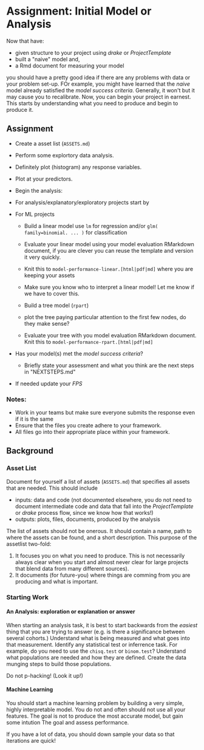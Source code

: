 Assignment: Initial Model or Analysis
================

Now that have:

-   given structure to your project using *drake* or *ProjectTemplate*
-   built a "naive" model and,
-   a Rmd document for measuring your model

you should have a pretty good idea if there are any problems with data or your problem set-up. FOr example, you might have learned that the *naive* model already satisfied the *model success criteria*. Generally, it won't but it may cause you to recalibrate. Now, you can begin your project in earnest. This starts by understanding what you need to produce and begin to produce it.

Assignment
----------

-   Create a asset list (`ASSETS.md`)

-   Perform some explortory data analysis.

-   Definitely plot (histogram) any response variables.

-   Plot at your predictors.

-   Begin the analysis:

-   For analysis/explanatory/exploratory projects start by

-   For ML projects

    -   Build a linear model use `lm` for regression and/or `glm( family=binomial. ... )` for classification

    -   Evaluate your linear model using your model evaluation RMarkdown document, if you are clever you can reuse the template and version it very quickly.

    -   Knit this to `model-performance-linear.[html|pdf|md]` where you are keeping your assets

    -   Make sure you know who to interpret a linear model! Let me know if we have to cover this.

    -   Build a tree model (`rpart`)

    -   plot the tree paying particular attention to the first few nodes, do they make sense?

    -   Evaluate your tree with you model evaluation RMarkdown document.
        Knit this to `model-performance-rpart.[html|pdf|md]`

-   Has your model(s) met the *model success criteria*?

    -   Briefly state your assessment and what you think are the next steps in "NEXTSTEPS.md"
-   If needed update your *FPS*

### Notes:

-   Work in your teams but make sure everyone submits the response even if it is the same
-   Ensure that the files you create adhere to your framework.
-   All files go into their appropriate place within your framework.

Background
----------

### Asset List

Document for yourself a list of assets (`ASSETS.md`) that specifies all assets that are needed. This should include

-   inputs: data and code (not documented elsewhere, you do not need to document intermediate code and data that fall into the *ProjectTemplate* or *drake*
    process flow, since we know how that works!)
-   outputs: plots, files, documents, produced by the analysis

The list of assets should not be onerous. It should contain a name, path to where the assets can be found, and a short description. This purpose of the assetlist two-fold:

1.  It focuses you on what you need to produce. This is not necessarily always clear when you start and almost never clear for large projects that blend data from many different sources).
2.  It documents (for future-you) where things are comming from you are producing and what is important.

### Starting Work

#### An Analysis: exploration or explanation or answer

When starting an analysis task, it is best to start backwards from the *easiest* thing that you are trying to answer (e.g. is there a significance between several cohorts.) Understand what is being measured and what goes into that measurement. Identify any statistical test or inferrence task. For example, do you need to use the `chisq.test` or `binom.test`? Understand what populations are needed and how they are defined. Create the data munging steps to build those populations.

Do not p-hacking! (Look it up!)

#### Machine Learning

You should start a machine learning problem by building a very simple, highly interpretable model. You do not and often should not use all your features. The goal is not to produce the most accurate model, but gain some intution The goal and assess performance.

If you have a lot of data, you should down sample your data so that iterations are quick!
